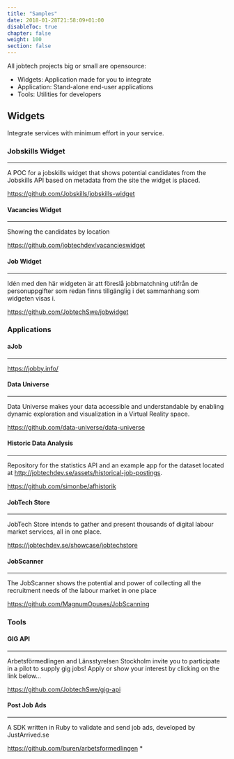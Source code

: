 ```yaml
---
title: "Samples"
date: 2018-01-28T21:58:09+01:00
disableToc: true
chapter: false
weight: 100
section: false
---
```

All jobtech projects big or small are opensource:

- Widgets: Application made for you to integrate
- Application: Stand-alone end-user applications
- Tools: Utilities for developers

## Widgets
Integrate services with minimum effort in your service.
### Jobskills Widget
---
A POC for a jobskills widget that shows potential candidates from the Jobskills API based on metadata from the site the widget is placed.

<https://github.com/Jobskills/jobskills-widget>



#### Vacancies Widget
---
Showing the candidates by location

<https://github.com/jobtechdev/vacancieswidget>



#### Job Widget
---
Idén med den här widgeten är att föreslå jobbmatchning utifrån de personuppgifter som redan finns tillgänglig i det sammanhang som widgeten visas i.

<https://github.com/JobtechSwe/jobwidget>



### Applications

#### aJob
---
<https://jobby.info/>



#### Data Universe

---
Data Universe makes your data accessible and understandable by enabling dynamic exploration and visualization in a Virtual Reality space.

<https://github.com/data-universe/data-universe>



#### Historic Data Analysis

---
Repository for the statistics API and an example app for the dataset located at <http://jobtechdev.se/assets/historical-job-postings>.

<https://github.com/simonbe/afhistorik>


#### JobTech Store

---
JobTech Store intends to gather and present thousands of digital labour market services, all in one place.

<https://jobtechdev.se/showcase/jobtechstore>

#### JobScanner

---
The JobScanner shows the potential and power of collecting all the recruitment needs of the labour market in one place

<https://github.com/MagnumOpuses/JobScanning>


### Tools

#### GIG API

---
Arbetsförmedlingen and Länsstyrelsen Stockholm invite you to participate in a pilot to supply gig jobs! Apply or show your interest by clicking on the link below…

<https://github.com/JobtechSwe/gig-api>

#### Post Job Ads

---
A SDK written in Ruby to validate and send job ads, developed by JustArrived.se

<https://github.com/buren/arbetsformedlingen>
*
